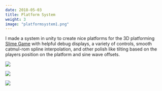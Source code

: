 ```yaml
---
date: 2018-05-03
title: Platform System
weight: 3
image: "platformsystem1.png"
---
```


I made a system in unity to create nice platforms for the 3D platforming [Slime Game](/games/slime-game) with helpful debug displays, a variety of controls, smooth catmul-rom spline interpolation, and other polish like tilting based on the  players position on the platform and sine wave offsets.

<!--more-->

![](../platformsystem2.png)

![](../platformsystem3.png)

![](../platformsystem4.png)
